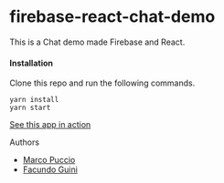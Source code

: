 # firebase-react-chat-demo

This is a Chat demo made Firebase and React.

#### Installation
Clone this repo and run the following commands.
```
yarn install
yarn start
```

[See this app in action](https://fir-react-chat-demo.firebaseapp.com/)

Authors
- [Marco Puccio](https://github.com/marcopuccio/)
- [Facundo Guini](https://github.com/fguini)
